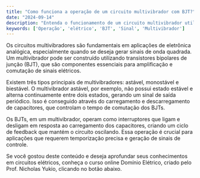 ```yaml
---
title: "Como funciona a operação de um circuito multivibrador com BJT?"
date: "2024-09-14"
description: "Entenda o funcionamento de um circuito multivibrador utilizando transistores bipolares de junção (BJT) e sua aplicação em circuitos analógicos."
keywords: ['Operação', 'elétrico', 'BJT', 'Sinal', 'Multivibrador']
---
```


Os circuitos multivibradores são fundamentais em aplicações de eletrônica analógica, especialmente quando se deseja gerar sinais de onda quadrada. Um multivibrador pode ser construído utilizando transistores bipolares de junção (BJT), que são componentes essenciais para amplificação e comutação de sinais elétricos. 

Existem três tipos principais de multivibradores: astável, monostável e biestável. O multivibrador astável, por exemplo, não possui estado estável e alterna continuamente entre dois estados, gerando um sinal de saída periódico. Isso é conseguido através do carregamento e descarregamento de capacitores, que controlam o tempo de comutação dos BJTs. 

Os BJTs, em um multivibrador, operam como interruptores que ligam e desligam em resposta ao carregamento dos capacitores, criando um ciclo de feedback que mantém o circuito oscilando. Essa operação é crucial para aplicações que requerem temporização precisa e geração de sinais de controle.

Se você gostou deste conteúdo e deseja aprofundar seus conhecimentos em circuitos elétricos, conheça o curso online Domínio Elétrico, criado pelo Prof. Nicholas Yukio, clicando no botão abaixo.